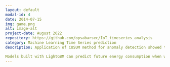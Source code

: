 ```yaml
---
layout: default
modal-id: 4
date: 2014-07-15
img: game.png
alt: image-alt
project-date: August 2022
repository: https://github.com/opsabarsec/IoT_timeseries_analysis
category: Machine Learning Time Series prediction
description: Application of CUSUM method for anomaly detection showed that there were some consumption spikes, correlated to the weather but no points of steady increase.

Models built with LightGBM can predict future energy consumption when weather information was added to the simple time information.
---
```

